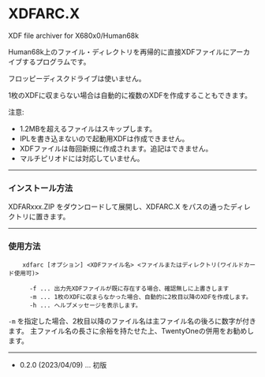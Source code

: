 # XDFARC.X

XDF file archiver for X680x0/Human68k

Human68k上のファイル・ディレクトリを再帰的に直接XDFファイルにアーカイブするプログラムです。

フロッピーディスクドライブは使いません。

1枚のXDFに収まらない場合は自動的に複数のXDFを作成することもできます。

注意:
- 1.2MBを超えるファイルはスキップします。
- IPLを書き込まないので起動用XDFは作成できません。
- XDFファイルは毎回新規に作成されます。追記はできません。
- マルチピリオドには対応していません。

---

### インストール方法

XDFARxxx.ZIP をダウンロードして展開し、XDFARC.X をパスの通ったディレクトリに置きます。

---

### 使用方法

        xdfarc [オプション] <XDFファイル名> <ファイルまたはディレクトリ(ワイルドカード使用可)>

          -f ... 出力先XDFファイルが既に存在する場合、確認無しに上書きします
          -m ... 1枚のXDFに収まらなかった場合、自動的に2枚目以降のXDFを作成します。
          -h ... ヘルプメッセージを表示します。

`-m` を指定した場合、2枚目以降のファイル名は主ファイル名の後ろに数字が付きます。
主ファイル名の長さに余裕を持たせた上、TwentyOneの併用をお勧めします。

---

* 0.2.0 (2023/04/09) ... 初版
